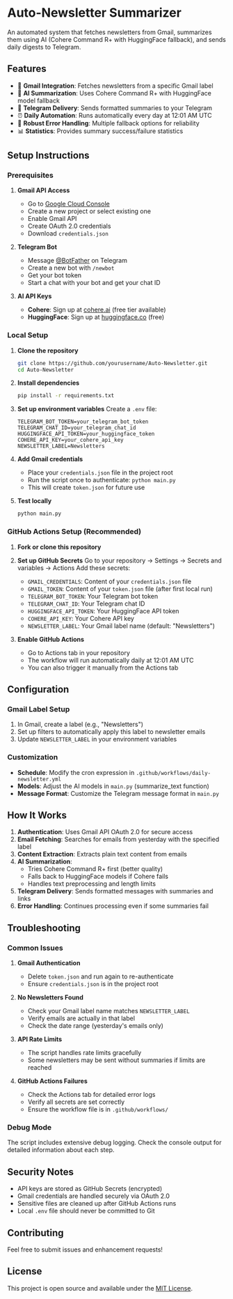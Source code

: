 # Auto-Newsletter Summarizer

An automated system that fetches newsletters from Gmail, summarizes them using AI (Cohere Command R+ with HuggingFace fallback), and sends daily digests to Telegram.

## Features

- 📧 **Gmail Integration**: Fetches newsletters from a specific Gmail label
- 🤖 **AI Summarization**: Uses Cohere Command R+ with HuggingFace model fallback
- 📱 **Telegram Delivery**: Sends formatted summaries to your Telegram
- ⏰ **Daily Automation**: Runs automatically every day at 12:01 AM UTC
- 🔄 **Robust Error Handling**: Multiple fallback options for reliability
- 📊 **Statistics**: Provides summary success/failure statistics

## Setup Instructions

### Prerequisites

1. **Gmail API Access**
   - Go to [Google Cloud Console](https://console.cloud.google.com/)
   - Create a new project or select existing one
   - Enable Gmail API
   - Create OAuth 2.0 credentials
   - Download `credentials.json`

2. **Telegram Bot**
   - Message [@BotFather](https://t.me/botfather) on Telegram
   - Create a new bot with `/newbot`
   - Get your bot token
   - Start a chat with your bot and get your chat ID

3. **AI API Keys**
   - **Cohere**: Sign up at [cohere.ai](https://cohere.ai) (free tier available)
   - **HuggingFace**: Sign up at [huggingface.co](https://huggingface.co) (free)

### Local Setup

1. **Clone the repository**
   ```bash
   git clone https://github.com/yourusername/Auto-Newsletter.git
   cd Auto-Newsletter
   ```

2. **Install dependencies**
   ```bash
   pip install -r requirements.txt
   ```

3. **Set up environment variables**
   Create a `.env` file:
   ```env
   TELEGRAM_BOT_TOKEN=your_telegram_bot_token
   TELEGRAM_CHAT_ID=your_telegram_chat_id
   HUGGINGFACE_API_TOKEN=your_huggingface_token
   COHERE_API_KEY=your_cohere_api_key
   NEWSLETTER_LABEL=Newsletters
   ```

4. **Add Gmail credentials**
   - Place your `credentials.json` file in the project root
   - Run the script once to authenticate: `python main.py`
   - This will create `token.json` for future use

5. **Test locally**
   ```bash
   python main.py
   ```

### GitHub Actions Setup (Recommended)

1. **Fork or clone this repository**

2. **Set up GitHub Secrets**
   Go to your repository → Settings → Secrets and variables → Actions
   Add these secrets:
   - `GMAIL_CREDENTIALS`: Content of your `credentials.json` file
   - `GMAIL_TOKEN`: Content of your `token.json` file (after first local run)
   - `TELEGRAM_BOT_TOKEN`: Your Telegram bot token
   - `TELEGRAM_CHAT_ID`: Your Telegram chat ID
   - `HUGGINGFACE_API_TOKEN`: Your HuggingFace API token
   - `COHERE_API_KEY`: Your Cohere API key
   - `NEWSLETTER_LABEL`: Your Gmail label name (default: "Newsletters")

3. **Enable GitHub Actions**
   - Go to Actions tab in your repository
   - The workflow will run automatically daily at 12:01 AM UTC
   - You can also trigger it manually from the Actions tab

## Configuration

### Gmail Label Setup
1. In Gmail, create a label (e.g., "Newsletters")
2. Set up filters to automatically apply this label to newsletter emails
3. Update `NEWSLETTER_LABEL` in your environment variables

### Customization
- **Schedule**: Modify the cron expression in `.github/workflows/daily-newsletter.yml`
- **Models**: Adjust the AI models in `main.py` (summarize_text function)
- **Message Format**: Customize the Telegram message format in `main.py`

## How It Works

1. **Authentication**: Uses Gmail API OAuth 2.0 for secure access
2. **Email Fetching**: Searches for emails from yesterday with the specified label
3. **Content Extraction**: Extracts plain text content from emails
4. **AI Summarization**: 
   - Tries Cohere Command R+ first (better quality)
   - Falls back to HuggingFace models if Cohere fails
   - Handles text preprocessing and length limits
5. **Telegram Delivery**: Sends formatted messages with summaries and links
6. **Error Handling**: Continues processing even if some summaries fail

## Troubleshooting

### Common Issues

1. **Gmail Authentication**
   - Delete `token.json` and run again to re-authenticate
   - Ensure `credentials.json` is in the project root

2. **No Newsletters Found**
   - Check your Gmail label name matches `NEWSLETTER_LABEL`
   - Verify emails are actually in that label
   - Check the date range (yesterday's emails only)

3. **API Rate Limits**
   - The script handles rate limits gracefully
   - Some newsletters may be sent without summaries if limits are reached

4. **GitHub Actions Failures**
   - Check the Actions tab for detailed error logs
   - Verify all secrets are set correctly
   - Ensure the workflow file is in `.github/workflows/`

### Debug Mode
The script includes extensive debug logging. Check the console output for detailed information about each step.

## Security Notes

- API keys are stored as GitHub Secrets (encrypted)
- Gmail credentials are handled securely via OAuth 2.0
- Sensitive files are cleaned up after GitHub Actions runs
- Local `.env` file should never be committed to Git

## Contributing

Feel free to submit issues and enhancement requests!

## License

This project is open source and available under the [MIT License](LICENSE). 